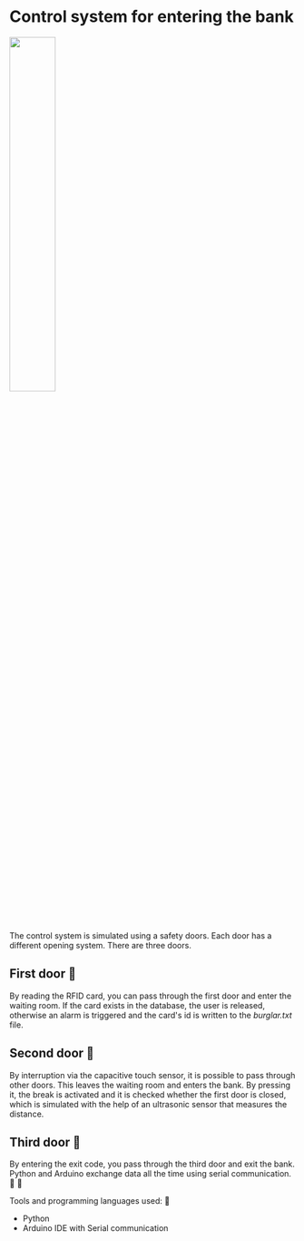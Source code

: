 # Control system for entering the bank

<img src="https://static.wixstatic.com/media/e62e09_c2985c5cd99747e990e2ee0fdbfef162~mv2.gif" width="40%" height="40%" align="center"/>

The control system is simulated using a safety doors. Each door has a different opening system. There are three doors.

## First door :door:

By reading the RFID card, you can pass through the first door and enter the waiting room. If the card exists in the database, the user is released, otherwise an alarm is triggered and the card's id is written to the _burglar.txt_ file.

## Second door :door:

By interruption via the capacitive touch sensor, it is possible to pass through other doors. This leaves the waiting room and enters the bank. By pressing it, the break is activated and it is checked whether the first door is closed, which is simulated with the help of an ultrasonic sensor that measures the distance.

## Third door :door:

By entering the exit code, you pass through the third door and exit the bank. Python and Arduino exchange data all the time using serial communication. :bank: :safety_vest:

Tools and programming languages ​​used: :toolbox:

- Python
- Arduino IDE with Serial communication
